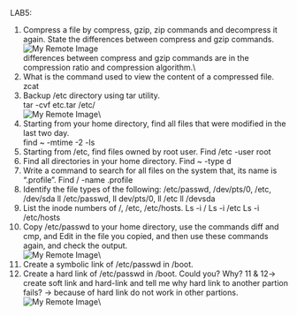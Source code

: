 LAB5:
1. Compress a file by compress, gzip, zip commands and decompress it again. State the
differences between compress and gzip commands.\
![My Remote Image](https://user-images.githubusercontent.com/110028481/209424232-a40e4193-2a5b-419c-97e4-ddfd86a6d11b.png)\
differences between compress and gzip commands are in the compression ratio and compression algorithm.\
2. What is the command used to view the content of a compressed file.
zcat
3. Backup /etc directory using tar utility.\
tar -cvf etc.tar /etc/ \
![My Remote Image](https://user-images.githubusercontent.com/110028481/209424238-6eedc643-c15a-4765-99f4-7f4ae319922e.png)\
4. Starting from your home directory, find all files that were modified in the last two day.\
find ~ -mtime -2 -ls
5. Starting from /etc, find files owned by root user.
Find /etc -user root
6. Find all directories in your home directory.
Find ~ -type d 
7. Write a command to search for all files on the system that, its name is “.profile”.
Find / -name .profile
8. Identify the file types of the following: /etc/passwd, /dev/pts/0, /etc, /dev/sda
ll /etc/passwd,
ll dev/pts/0,
ll /etc
ll /devsda
9. List the inode numbers of /, /etc, /etc/hosts.
Ls -i /
Ls -i /etc
Ls -i /etc/hosts
10. Copy /etc/passwd to your home directory, use the commands diff and cmp, and Edit in the
file you copied, and then use these commands again, and check the output. \
![My Remote Image](https://user-images.githubusercontent.com/110028481/209424240-337fd873-3c2c-4a88-bb7c-cbc530bc642d.png)\
11. Create a symbolic link of /etc/passwd in /boot.
12. Create a hard link of /etc/passwd in /boot. Could you? Why?
11 & 12→  create soft link and hard-link and tell me why hard link to another partion fails? → because of hard link do not work in other partions. \
![My Remote Image](https://user-images.githubusercontent.com/110028481/209424389-8d2e95ff-60af-4397-9c38-3dd499e8ceac.png)\
